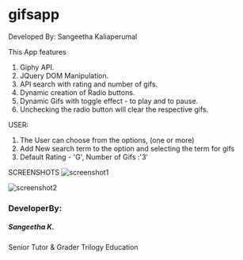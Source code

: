 # gifsapp

Developed By: Sangeetha Kaliaperumal

This App features
1. Giphy API.
2. JQuery DOM Manipulation.
3. API search with rating and number of gifs.
4. Dynamic creation of Radio buttons.
5. Dynamic Gifs with toggle effect - to play and to pause.
6. Unchecking the radio button will clear the respective gifs.

USER:
1. The User can choose from the options, (one or more)
2. Add New search term to the option and selecting the term for gifs
3. Default Rating - 'G', Number of Gifs :'3'


SCREENSHOTS
![screenshot1]("./assets/screenshot1.png")

![screenshot2]("./assets/screenshot2.png")

### DeveloperBy:
##### Sangeetha K.
Senior Tutor & Grader
Trilogy Education
